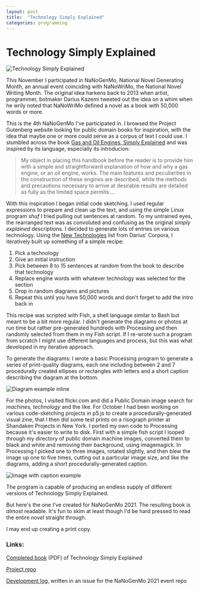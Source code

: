 ```yaml
---
layout: post
title:  "Technology Simply Explained"
categories: programming
---
```


# Technology Simply Explained

![Technology Simply Explained](https://user-images.githubusercontent.com/7377908/141535976-eef81b5d-4913-45f3-a3d4-387ff4ec1f36.png)  

This November I participated in NaNoGenMo, National Novel Generating Month, an annual event coinciding with NaNoWriMo, the National Novel Writing Month. The original idea harkens back to 2013 when artist, programmer, botmaker Darius Kazemi tweeted out the idea on a whim when he wrily noted that NaNoWriMo defined a novel as a book with 50,000 words or more. 

This is the 4th NaNoGenMo I've participated in. I browsed the Project Gutenberg website looking for public domain books for inspiration, with the idea that maybe one or more could serve as a corpus of text I could use. I stumbled across the book [Gas and Oil Engines, Simply Explained](https://www.gutenberg.org/ebooks/27286) and was inspired by its language, especially its introducion: 

> My object in placing this handbook before the reader is to provide him with a simple and straightforward explanation of how and why a gas engine, or an oil engine, works. The main features and peculiarities in the construction of these engines are described, while the methods and precautions necessary to arrive at desirable results are detailed as fully as the limited space permits.... 

With this inspiration I began initial code sketching. I used regular expressions to prepare and clean up the text, and using the simple Linux program *shuf* I tried pulling out sentences at random. To my untrained eyes, the rearranged text was as convoluted and confusing as the original *simply explained* descriptions. I decided to generate lots of entries on various technology. Using the [New Technologies](https://github.com/dariusk/corpora/blob/master/data/technology/new_technologies.json) list from Darius' Corpora, I iteratively built up something of a simple recipe:

1. Pick a technology
2. Give an initial instruction
3. Pick between 8 to 15 sentences at random from the book to describe that technology
4. Replace engine words with whatever technology was selected for the section
5. Drop in random diagrams and pictures
6. Repeat this until you have 50,000 words and don't forget to add the intro back in

This recipe was scripted with Fish, a shell language similar to Bash but meant to be a bit more regular. I didn't generate the diagrams or photos at run time but rather pre-generated hundreds with Processing and then randomly selected from them in my Fish script. If I re-wrote such a program from scratch I might use different languages and process, but this was what developed in my iterative approach.

To generate the diagrams: I wrote a basic Processing program to generate a series of print-quality diagrams, each one including between 2 and 7 procedurally created ellipses or rectangles with letters and a short caption describing the diagram at the bottom.


![Diagram example inline](https://user-images.githubusercontent.com/7377908/140012086-033225ff-aa56-4bf4-a4e6-48b92ae23bc0.png)

For the photos, I visited flickr.com and did a Public Domain image search for *machines, technology* and the like. For October I had been working on various code-sketching projects in p5.js to create a procedurally-generated visual zine, that I then did some test prints on a risograph printer at Shandaken Projects in New York. I ported my own code to Processing because it's easier to write to disk. First with a simple fish script I looped through my directory of public domain machine images, converted them to black and white and removing their background, using imagemagick. In Processing I picked one to three images, rotated slightly, and then blew the image up one to five times, cutting out a particular image size, and like the diagrams, adding a short procedurally-generated caption.

![Image with caption example](https://user-images.githubusercontent.com/7377908/140707338-44ceb315-dd55-4466-994c-bd1162b401fa.png)  

The program is capable of producing an endless supply of different versions of Technology Simply Explained. 

But here's the one I've created for NaNoGenMo 2021. The resulting book is *almost* readable. It's fun to skim at least though I'd be hard pressed to read the entire *novel* straight through.

I may end up creating a print copy.

### Links:

[Completed book](https://github.com/lee2sman/technology-simply-explained/blob/main/books-editions/technology-simply-explained1.pdf) (PDF) of Technology Simply Explained

[Project repo](https://github.com/lee2sman/technology-simply-explained)

[Development log](https://github.com/NaNoGenMo/2021/issues/25), written in an issue for the NaNoGenMo 2021 event repo
